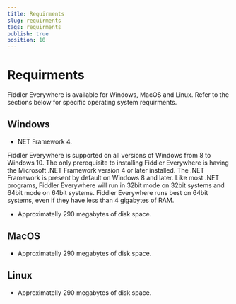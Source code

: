 ```yaml
---
title: Requirments
slug: requirments
tags: requirments
publish: true
position: 10
---
```


# Requirments

Fiddler Everywhere is available for Windows, MacOS and Linux. Refer to the sections below for specific operating system requirments.


## Windows

- NET Framework 4.

Fiddler Everywhere is supported on all versions of Windows from 8 to Windows 10. The only prerequisite to installing Fiddler Everywhere is having the Microsoft .NET Framework version 4 or later installed. The .NET Framework is present by default on Windows 8 and later. Like most .NET programs, Fiddler Everywhere will run in 32bit mode on 32bit systems and 64bit mode on 64bit systems. Fiddler Everywhere runs best on 64bit systems, even if they have less than 4 gigabytes of RAM.

- Approximatelly 290 megabytes of disk space.

## MacOS

- Approximatelly 290 megabytes of disk space.


## Linux

- Approximatelly 290 megabytes of disk space.